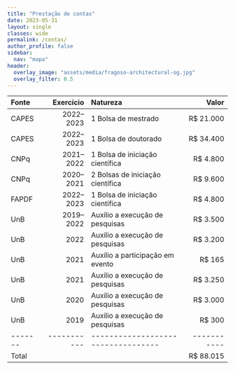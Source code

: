 ```yaml
---
title: "Prestação de contas"
date: 2023-05-31
layout: single
classes: wide
permalink: /contas/
author_profile: false
sidebar:
  nav: "mapa"
header:
  overlay_image: "assets/media/fragoso-architectural-og.jpg"
  overlay_filter: 0.5
---
```


| Fonte | Exercício | Natureza                         |     Valor |
|:------|----------:|:---------------------------------|----------:|
| CAPES | 2022–2023 | 1 Bolsa de mestrado              | R$ 21.000 |
| CAPES | 2022–2023 | 1 Bolsa de doutorado             | R$ 34.400 |
| CNPq  | 2021–2022 | 1 Bolsa de iniciação científica  |  R$ 4.800 |
| CNPq  | 2020–2021 | 2 Bolsas de iniciação científica |  R$ 9.600 |
| FAPDF | 2022–2023 | 1 Bolsa de iniciação científica  |  R$ 4.800 |
| UnB   | 2019–2022 | Auxílio a execução de pesquisas  |  R$ 3.500 |
| UnB   |      2022 | Auxílio a execução de pesquisas  |  R$ 3.200 |
| UnB   |      2021 | Auxílio a participação em evento |    R$ 165 |
| UnB   |      2021 | Auxílio a execução de pesquisas  |  R$ 3.250 |
| UnB   |      2020 | Auxílio a execução de pesquisas  |  R$ 3.000 |
| UnB   |      2019 | Auxílio a execução de pesquisas  |    R$ 300 |
|-------|-----------|----------------------------------|-----------|
| Total |           |                                  | R$ 88.015 |


